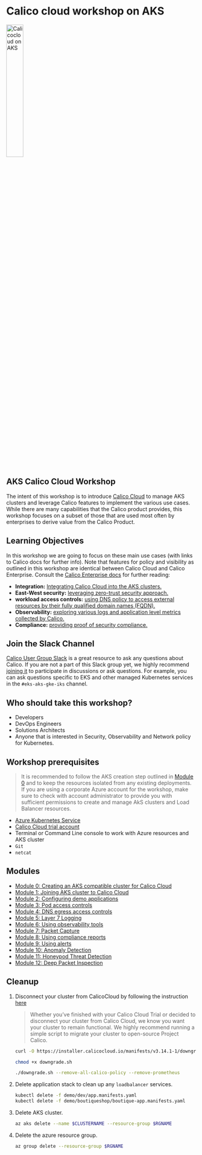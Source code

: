 # Calico cloud workshop on AKS

<img src="img/calico-on-aks.png" alt="Calicocloud on AKS" width="30%"/>

## AKS Calico Cloud Workshop

The intent of this workshop is to introduce [Calico Cloud](https://www.calicocloud.io/?utm_campaign=calicocloud&utm_medium=digital&utm_source=microsoft) to manage AKS clusters and leverage Calico features to implement the various use cases. While there are many capabilities that the Calico product provides, this workshop focuses on a subset of those that are used most often by enterprises to derive value from the Calico Product.

## Learning Objectives

In this workshop we are going to focus on these main use cases (with links to Calico docs for further info). Note that features for policy and visibility as outlined in this workshop are identical between Calico Cloud and Calico Enterprise. Consult the [Calico Enterprise docs](https://docs.tigera.io/about/about-calico-enterprise/) for further reading:

- **Integration:** [Integrating Calico Cloud into the AKS clusters.](https://docs.calicocloud.io/install/system-requirements)
- **East-West security:** [leveraging zero-trust security approach.](https://docs.tigera.io/security/adopt-zero-trust)
- **workload access controls:** [using DNS policy to access external resources by their fully qualified domain names (FQDN).](https://docs.calicocloud.io/workload-access/)
- **Observability:** [exploring various logs and application level metrics collected by Calico.](https://docs.calicocloud.io/visibility/)
- **Compliance:** [providing proof of security compliance.](https://docs.calicocloud.io/compliance/overview)

## Join the Slack Channel

[Calico User Group Slack](https://slack.projectcalico.org/) is a great resource to ask any questions about Calico. If you are not a part of this Slack group yet, we highly recommend [joining it](https://slack.projectcalico.org/) to participate in discussions or ask questions. For example, you can ask questions specific to EKS and other managed Kubernetes services in the `#eks-aks-gke-iks` channel.

## Who should take this workshop?

- Developers
- DevOps Engineers
- Solutions Architects
- Anyone that is interested in Security, Observability and Network policy for Kubernetes.

## Workshop prerequisites

>It is recommended to follow the AKS creation step outlined in [Module 0](modules/creating-aks-cluster.md) and to keep the resources isolated from any existing deployments. If you are using a corporate Azure account for the workshop, make sure to check with account administrator to provide you with sufficient permissions to create and manage AkS clusters and Load Balancer resources.

- [Azure Kubernetes Service](https://github.com/Azure/kubernetes-hackfest/blob/master/labs/networking/network-policy/)
- [Calico Cloud trial account](https://www.calicocloud.io/?utm_campaign=calicocloud&utm_medium=digital&utm_source=microsoft)
- Terminal or Command Line console to work with Azure resources and AKS cluster
- `Git`
- `netcat`

## Modules

- [Module 0: Creating an AKS compatible cluster for Calico Cloud](modules/creating-aks-cluster.md)
- [Module 1: Joining AKS cluster to Calico Cloud](modules/joining-aks-to-calico-cloud.md)
- [Module 2: Configuring demo applications](modules/configuring-demo-apps.md)
- [Module 3: Pod access controls](modules/pod-access-controls.md)
- [Module 4: DNS egress access controls](modules/dns-egress-access-controls.md)
- [Module 5: Layer 7 Logging](modules/layer7-logging.md)
- [Module 6: Using observability tools](modules/using-observability-tools.md)
- [Module 7: Packet Capture](modules/packet-capture.md)
- [Module 8: Using compliance reports](modules/using-compliance-reports.md)
- [Module 9: Using alerts](modules/using-alerts.md)
- [Module 10: Anomaly Detection](modules/anomaly-detection.md)
- [Module 11: Honeypod Threat Detection](modules/honeypod-threat-detection.md)
- [Module 12: Deep Packet Inspection](modules/deep-packet-inspection.md)

## Cleanup

1. Disconnect your cluster from CalicoCloud by following the instruction [here](https://docs.calicocloud.io/operations/disconnect)

   > Whether you’ve finished with your Calico Cloud Trial or decided to disconnect your cluster from Calico Cloud, we know you want your cluster to remain functional. We highly recommend running a simple script to migrate your cluster to open-source Project Calico.

   ```bash
   curl -O https://installer.calicocloud.io/manifests/v3.14.1-1/downgrade.sh
   ```

   ```bash
   chmod +x downgrade.sh
   ```

   ```bash
   ./downgrade.sh --remove-all-calico-policy --remove-prometheus
   ```

2. Delete application stack to clean up any `loadbalancer` services.

    ```bash
    kubectl delete -f demo/dev/app.manifests.yaml
    kubectl delete -f demo/boutiqueshop/boutique-app.manifests.yaml
    ```

3. Delete AKS cluster.

    ```bash
    az aks delete --name $CLUSTERNAME --resource-group $RGNAME
    ```

4. Delete the azure resource group.

    ```bash
    az group delete --resource-group $RGNAME
    ```
